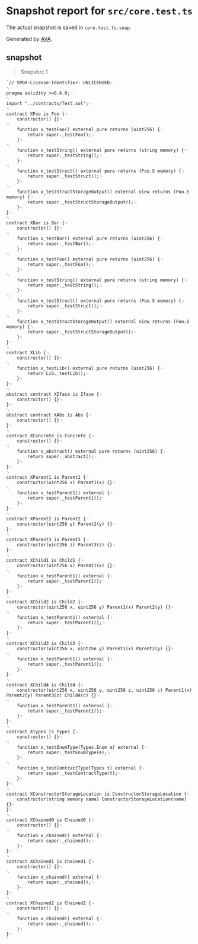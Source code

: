# Snapshot report for `src/core.test.ts`

The actual snapshot is saved in `core.test.ts.snap`.

Generated by [AVA](https://avajs.dev).

## snapshot

> Snapshot 1

    `// SPDX-License-Identifier: UNLICENSED␊
    ␊
    pragma solidity >=0.6.0;␊
    ␊
    import "../contracts/Test.sol";␊
    ␊
    contract XFoo is Foo {␊
        constructor() {}␊
    ␊
        function x_testFoo() external pure returns (uint256) {␊
            return super._testFoo();␊
        }␊
    ␊
        function x_testString() external pure returns (string memory) {␊
            return super._testString();␊
        }␊
    ␊
        function x_testStruct() external pure returns (Foo.S memory) {␊
            return super._testStruct();␊
        }␊
    ␊
        function x_testStructStorageOutput() external view returns (Foo.S memory) {␊
            return super._testStructStorageOutput();␊
        }␊
    }␊
    ␊
    contract XBar is Bar {␊
        constructor() {}␊
    ␊
        function x_testBar() external pure returns (uint256) {␊
            return super._testBar();␊
        }␊
    ␊
        function x_testFoo() external pure returns (uint256) {␊
            return super._testFoo();␊
        }␊
    ␊
        function x_testString() external pure returns (string memory) {␊
            return super._testString();␊
        }␊
    ␊
        function x_testStruct() external pure returns (Foo.S memory) {␊
            return super._testStruct();␊
        }␊
    ␊
        function x_testStructStorageOutput() external view returns (Foo.S memory) {␊
            return super._testStructStorageOutput();␊
        }␊
    }␊
    ␊
    contract XLib {␊
        constructor() {}␊
    ␊
        function x_testLib() external pure returns (uint256) {␊
            return Lib._testLib();␊
        }␊
    }␊
    ␊
    abstract contract XIface is Iface {␊
        constructor() {}␊
    }␊
    ␊
    abstract contract XAbs is Abs {␊
        constructor() {}␊
    }␊
    ␊
    contract XConcrete is Concrete {␊
        constructor() {}␊
    ␊
        function x_abstract() external pure returns (uint256) {␊
            return super._abstract();␊
        }␊
    }␊
    ␊
    contract XParent1 is Parent1 {␊
        constructor(uint256 x) Parent1(x) {}␊
    ␊
        function x_testParent1() external {␊
            return super._testParent1();␊
        }␊
    }␊
    ␊
    contract XParent2 is Parent2 {␊
        constructor(uint256 y) Parent2(y) {}␊
    }␊
    ␊
    contract XParent3 is Parent3 {␊
        constructor(uint256 z) Parent3(z) {}␊
    }␊
    ␊
    contract XChild1 is Child1 {␊
        constructor(uint256 x) Parent1(x) {}␊
    ␊
        function x_testParent1() external {␊
            return super._testParent1();␊
        }␊
    }␊
    ␊
    contract XChild2 is Child2 {␊
        constructor(uint256 x, uint256 y) Parent1(x) Parent2(y) {}␊
    ␊
        function x_testParent1() external {␊
            return super._testParent1();␊
        }␊
    }␊
    ␊
    contract XChild3 is Child3 {␊
        constructor(uint256 x, uint256 y) Parent1(x) Parent2(y) {}␊
    ␊
        function x_testParent1() external {␊
            return super._testParent1();␊
        }␊
    }␊
    ␊
    contract XChild4 is Child4 {␊
        constructor(uint256 x, uint256 y, uint256 z, uint256 c) Parent1(x) Parent2(y) Parent3(z) Child4(c) {}␊
    ␊
        function x_testParent1() external {␊
            return super._testParent1();␊
        }␊
    }␊
    ␊
    contract XTypes is Types {␊
        constructor() {}␊
    ␊
        function x_testEnumType(Types.Enum e) external {␊
            return super._testEnumType(e);␊
        }␊
    ␊
        function x_testContractType(Types t) external {␊
            return super._testContractType(t);␊
        }␊
    }␊
    ␊
    contract XConstructorStorageLocation is ConstructorStorageLocation {␊
        constructor(string memory name) ConstructorStorageLocation(name) {}␊
    }␊
    ␊
    contract XChained0 is Chained0 {␊
        constructor() {}␊
    ␊
        function x_chained() external {␊
            return super._chained();␊
        }␊
    }␊
    ␊
    contract XChained1 is Chained1 {␊
        constructor() {}␊
    ␊
        function x_chained() external {␊
            return super._chained();␊
        }␊
    }␊
    ␊
    contract XChained2 is Chained2 {␊
        constructor() {}␊
    ␊
        function x_chained() external {␊
            return super._chained();␊
        }␊
    }␊
    `
